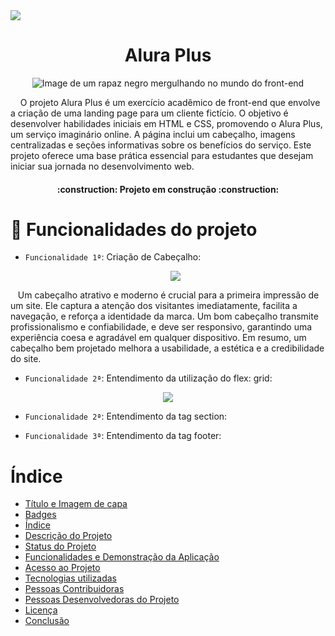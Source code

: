<img src="https://img.shields.io/badge/Status%20-%20Em%20desenvolvimento%20-%20purple">

# <h1 align="center">Alura Plus </h1>

<p align = "center">
<img src="https://github.com/user-attachments/assets/5f58059f-3262-4026-afba-2b9df38f8baf" alt="Image de um rapaz negro mergulhando no mundo do front-end">
</p>

&nbsp;&nbsp;&nbsp;&nbsp;O projeto Alura Plus é um exercício acadêmico de front-end que envolve a criação de uma landing page para um cliente fictício. O objetivo é desenvolver habilidades iniciais em HTML e CSS, promovendo o Alura Plus, um serviço imaginário online. A página inclui um cabeçalho, imagens centralizadas e seções informativas sobre os benefícios do serviço. Este projeto oferece uma base prática essencial para estudantes que desejam iniciar sua jornada no desenvolvimento web.

<h4 align="center"> 
    :construction:  Projeto em construção  :construction:
</h4>

# :hammer: Funcionalidades do projeto

- `Funcionalidade 1ª`: Criação de Cabeçalho:
  
  <p align = "center">
     <img src ="https://github.com/user-attachments/assets/31806505-98f5-4efe-a680-311308354f77">
  </p>
 
&nbsp;&nbsp;&nbsp;Um cabeçalho atrativo e moderno é crucial para a primeira impressão de um site. Ele captura a atenção dos visitantes imediatamente, facilita a navegação, e reforça a identidade da marca. Um bom cabeçalho transmite profissionalismo e confiabilidade, e deve ser responsivo, garantindo uma experiência coesa e agradável em qualquer dispositivo. Em resumo, um cabeçalho bem projetado melhora a usabilidade, a estética e a credibilidade do site.
 
- `Funcionalidade 2ª`: Entendimento da utilização do flex: grid:
<p align="center">
    <img src="https://github.com/user-attachments/assets/d1eb17a3-5b12-48a1-a38c-e1c350c07a7b">
</p>

- `Funcionalidade 2ª`: Entendimento da tag section:
  
- `Funcionalidade 3ª`: Entendimento da tag footer:
  



# Índice 

* [Título e Imagem de capa](#Título-e-Imagem-de-capa)
* [Badges](#badges)
* [Índice](#índice)
* [Descrição do Projeto](#descrição-do-projeto)
* [Status do Projeto](#status-do-Projeto)
* [Funcionalidades e Demonstração da Aplicação](#funcionalidades-e-demonstração-da-aplicação)
* [Acesso ao Projeto](#acesso-ao-projeto)
* [Tecnologias utilizadas](#tecnologias-utilizadas)
* [Pessoas Contribuidoras](#pessoas-contribuidoras)
* [Pessoas Desenvolvedoras do Projeto](#pessoas-desenvolvedoras)
* [Licença](#licença)
* [Conclusão](#conclusão)

